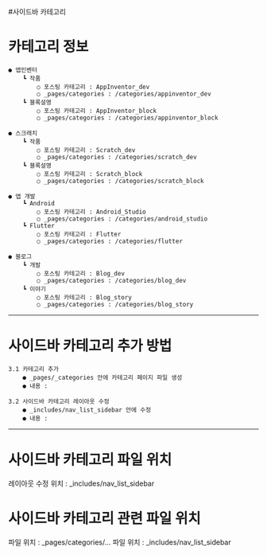 
#사이드바 카테고리

# 카테고리 정보 

    ● 앱인벤터 
        ┗ 작품 
            ○ 포스팅 카테고리 : AppInventor_dev
            ○ _pages/categories : /categories/appinventor_dev
        ┗ 블록설명
            ○ 포스팅 카테고리 : AppInventor_block
            ○ _pages/categories : /categories/appinventor_block
    
    ● 스크래치 
        ┗ 작품 
            ○ 포스팅 카테고리 : Scratch_dev
            ○ _pages/categories : /categories/scratch_dev
        ┗ 블록설명
            ○ 포스팅 카테고리 : Scratch_block
            ○ _pages/categories : /categories/scratch_block

    ● 앱 개발 
        ┗ Android 
            ○ 포스팅 카테고리 : Android_Studio
            ○ _pages/categories : /categories/android_studio
        ┗ Flutter
            ○ 포스팅 카테고리 : Flutter
            ○ _pages/categories : /categories/flutter

    ● 블로그 
        ┗ 개발 
            ○ 포스팅 카테고리 : Blog_dev
            ○ _pages/categories : /categories/blog_dev
        ┗ 이야기
            ○ 포스팅 카테고리 : Blog_story
            ○ _pages/categories : /categories/blog_story

----------------------------------------------------------------------------------------------------

# 사이드바 카테고리 추가 방법

    3.1 카테고리 추가
        ● _pages/_categories 안에 카테고리 페이지 파일 생성 
        ● 내용 : 
<!--
ex)
파일명 : category-AppInventor_block 
내용 : 
    ---
    title: "앱인벤터"  ★ 타이틀 변경
    layout: archive  <- 뭔지 모름 안바꿈 
    permalink: categories/appinventor_block  ★ appinventor_block 부분만 변경, 기억해둘 것.
    author_profile: true <- 뭔지 모름 안바꿈
    sidebar_main: true <- 뭔지 모름 안바꿈
    ---

    {% assign posts = site.categories.AppInventor_block %} ★AppInventor_block 부분만 변경, 포스팅 안에 카테고리랑 같아야함.
    {% for post in posts %} {% include archive-single2.html type=page.entries_layout %} {% endfor %}
-->

    3.2 사이드바 카테고리 레이아웃 수정 
        ● _includes/nav_list_sidebar 안에 수정
        ● 내용 :
<!--
 <li>
       <span class="nav__sub-title">앱인벤터</span> ★큰 카테고리(클릭 안됨) , 앱인벤터 : 수정
            <ul>
                {% for category in site.categories %}
                    {% if category[0] == "AppInventor_dev" %} ★AppInventor_dev:포스팅 안에 카테고리 및 수정
                        <li><a href="/categories/appinventor_dev" class="">작품 ({{category[1].size}})</a></li> ★ 작은 카테고리(클릭 됨) , "작품" 수정
                    {% endif %}
                {% endfor %}
            </ul>
            <ul>
                {% for category in site.categories %}
                    {% if category[0] == "AppInventor_block" %}
                        <li><a href="/categories/appinventor_block" class="">블록설명 ({{category[1].size}})</a></li>
                    {% endif %}
                {% endfor %}
            </ul>
</li>
-->

----------------------------------------------------------------------------------------------------

# 사이드바 카테고리 파일 위치
레이아웃 수정 위치 : _includes/nav_list_sidebar

# 사이드바 카테고리 관련 파일 위치
파일 위치 : _pages/categories/...
파일 위치 : _includes/nav_list_sidebar




